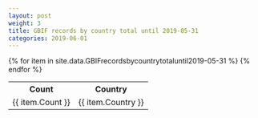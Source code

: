 ```yaml
---
layout: post
weight: 3
title: GBIF records by country total until 2019-05-31
categories: 2019-06-01
---
```

<table>
	<tr>
		<th>Count</th>
		<th>Country</th>
	</tr>
{% for item in site.data.GBIFrecordsbycountrytotaluntil2019-05-31 %}
	<tr>
		<td>{{ item.Count }}</td>
		<td>{{ item.Country }}</td>
	</tr>
                     {% endfor %}
</table>